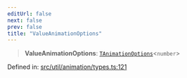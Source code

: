 ```yaml
---
editUrl: false
next: false
prev: false
title: "ValueAnimationOptions"
---
```


> **ValueAnimationOptions**: [`TAnimationOptions`](/api/namespaces/util/type-aliases/tanimationoptions/)\<`number`\>

Defined in: [src/util/animation/types.ts:121](https://github.com/fabricjs/fabric.js/blob/8748628df7e9de00ba77413bfc3ad9e9fe9d4f30/src/util/animation/types.ts#L121)
